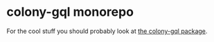 # colony-gql monorepo

For the cool stuff you should probably look at [the colony-gql package](packages/colony-gql).
